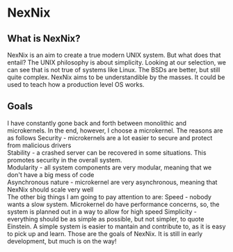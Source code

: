# NexNix

## What is NexNix?
NexNix is an aim to create a true modern UNIX system. But what does that entail? The UNIX philosophy is about simplicity. Looking at our selection, we can see that is not true of systems like Linux. The BSDs are better, but still quite complex. NexNix aims to be understandible by the masses. It could be used to teach how a production level OS works.
## Goals
I have constantly gone back and forth between monolithic and microkernels. In the end, however, I choose a microkernel. The reasons are as follows
Security - microkernels are a lot easier to secure and protect from malicious drivers
<br>
Stability - a crashed server can be recovered in some situations. This promotes security in the overall system.
<br>
Modularity - all system components are very modular, meaning that we don't have a big mess of code
<br>
Asynchronous nature - microkernel are very asynchronous, meaning that NexNix should scale very well
<br>
The other big things I am going to pay attention to are:
Speed - nobody wants a slow system. Microkernel do have performance concerns, so, the system is planned out in a way to allow for high speed
Simplicity - everything should be as simple as possible, but not simpler, to quote Einstein. A simple system is easier to mantain and contribute to, as it is easy to pick up and learn.
Those are the goals of NexNix. It is still in early development, but much is on the way!<br>
